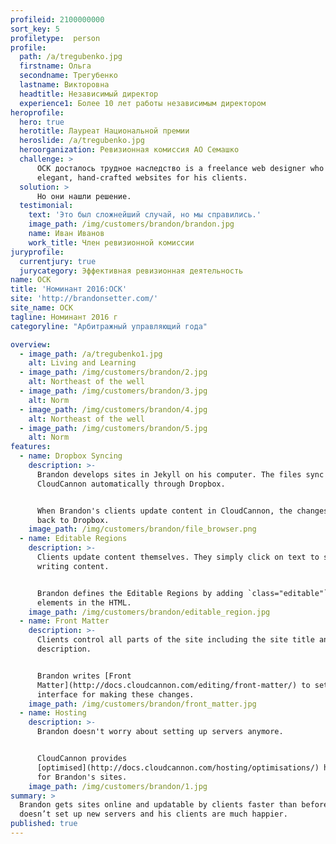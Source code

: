 ```yaml
---
profileid: 2100000000
sort_key: 5
profiletype:  person
profile:
  path: /a/tregubenko.jpg
  firstname: Ольга
  secondname: Трегубенко
  lastname: Викторовна
  headtitle: Независимый директор
  experience1: Более 10 лет работы независимым директором
heroprofile:
  hero: true
  herotitle: Лауреат Национальной премии
  heroslide: /a/tregubenko.jpg
  heroorganization: Ревизионная комиссия АО Семашко
  challenge: >
      ОСК досталось трудное наследство is a freelance web designer who creates
      elegant, hand-crafted websites for his clients.
  solution: >
      Но они нашли решение.
  testimonial:
    text: 'Это был сложнейший случай, но мы справились.'
    image_path: /img/customers/brandon/brandon.jpg
    name: Иван Иванов
    work_title: Член ревизионной комиссии
juryprofile:
  currentjury: true
  jurycategory: Эффективная ревизионная деятельность
name: ОСК
title: 'Номинант 2016:ОСК'
site: 'http://brandonsetter.com/'
site_name: ОСК
tagline: Номинант 2016 г
categoryline: "Арбитражный управляющий года"

overview:
  - image_path: /a/tregubenko1.jpg
    alt: Living and Learning
  - image_path: /img/customers/brandon/2.jpg
    alt: Northeast of the well
  - image_path: /img/customers/brandon/3.jpg
    alt: Norm
  - image_path: /img/customers/brandon/4.jpg
    alt: Northeast of the well
  - image_path: /img/customers/brandon/5.jpg
    alt: Norm
features:
  - name: Dropbox Syncing
    description: >-
      Brandon develops sites in Jekyll on his computer. The files sync to
      CloudCannon automatically through Dropbox.


      When Brandon's clients update content in CloudCannon, the changes push
      back to Dropbox. 
    image_path: /img/customers/brandon/file_browser.png
  - name: Editable Regions
    description: >-
      Clients update content themselves. They simply click on text to start
      writing content.


      Brandon defines the Editable Regions by adding `class="editable"` to
      elements in the HTML. 
    image_path: /img/customers/brandon/editable_region.jpg
  - name: Front Matter
    description: >-
      Clients control all parts of the site including the site title and
      description.


      Brandon writes [Front
      Matter](http://docs.cloudcannon.com/editing/front-matter/) to set up the
      interface for making these changes.
    image_path: /img/customers/brandon/front_matter.jpg
  - name: Hosting
    description: >-
      Brandon doesn't worry about setting up servers anymore.


      CloudCannon provides
      [optimised](http://docs.cloudcannon.com/hosting/optimisations/) hosting
      for Brandon's sites.
    image_path: /img/customers/brandon/1.jpg
summary: >
  Brandon ​gets​ sites online and updatable by clients faster than ​before​. He
  doesn’t ​set up​ new servers and his clients are much happier.
published: true
---
```

